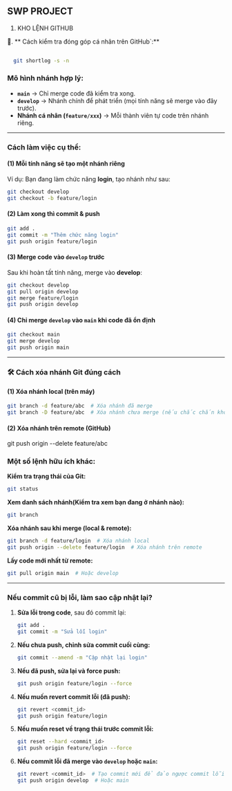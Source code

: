 ## SWP PROJECT
1. KHO LỆNH GITHUB

📌. ** Cách kiểm tra đóng góp cá nhân trên GitHub`:**
 ```sh
  
   git shortlog -s -n
  ```

### Mô hình nhánh hợp lý:
- **`main`** → Chỉ merge code đã kiểm tra xong.
- **`develop`** → Nhánh chính để phát triển (mọi tính năng sẽ merge vào đây trước).
- **Nhánh cá nhân (`feature/xxx`)** → Mỗi thành viên tự code trên nhánh riêng.

---

### Cách làm việc cụ thể:

#### (1) Mỗi tính năng sẽ tạo một nhánh riêng
Ví dụ: Bạn đang làm chức năng **login**, tạo nhánh như sau:
```sh
git checkout develop 
git checkout -b feature/login
```

#### (2) Làm xong thì commit & push
```sh
git add .
git commit -m "Thêm chức năng login"
git push origin feature/login
```

#### (3) Merge code vào `develop` trước
Sau khi hoàn tất tính năng, merge vào **develop**:
```sh
git checkout develop
git pull origin develop
git merge feature/login
git push origin develop
```

#### (4) Chỉ merge `develop` vào `main` khi code đã ổn định
```sh
git checkout main
git merge develop
git push origin main
```

---

### 🛠 Cách xóa nhánh Git đúng cách
#### (1) Xóa nhánh local (trên máy)

```sh
git branch -d feature/abc  # Xóa nhánh đã merge
git branch -D feature/abc  # Xóa nhánh chưa merge (nếu chắc chắn không cần nữa)
```

#### (2) Xóa nhánh trên remote (GitHub)
git push origin --delete feature/abc


### Một số lệnh hữu ích khác:

**Kiểm tra trạng thái của Git:**
```sh
git status
```

**Xem danh sách nhánh(Kiểm tra xem bạn đang ở nhánh nào):**
```sh
git branch
```

**Xóa nhánh sau khi merge (local & remote):**
```sh
git branch -d feature/login  # Xóa nhánh local
git push origin --delete feature/login  # Xóa nhánh trên remote
```

**Lấy code mới nhất từ remote:**
```sh
git pull origin main  # Hoặc develop
```

---
### Nếu commit cũ bị lỗi, làm sao cập nhật lại?

1. **Sửa lỗi trong code**, sau đó commit lại:
   ```sh
   git add .
   git commit -m "Sửa lỗi login"
   ```

2. **Nếu chưa push, chỉnh sửa commit cuối cùng:**
   ```sh
   git commit --amend -m "Cập nhật lại login"
   ```

3. **Nếu đã push, sửa lại và force push:**
   ```sh
   git push origin feature/login --force
   ```

4. **Nếu muốn revert commit lỗi (đã push):**
   ```sh
   git revert <commit_id>
   git push origin feature/login
   ```

5. **Nếu muốn reset về trạng thái trước commit lỗi:**
   ```sh
   git reset --hard <commit_id>
   git push origin feature/login --force
   ```

6. **Nếu commit lỗi đã merge vào `develop` hoặc `main`:**
   ```sh
   git revert <commit_id>  # Tạo commit mới để đảo ngược commit lỗi
   git push origin develop  # Hoặc main
   ```


